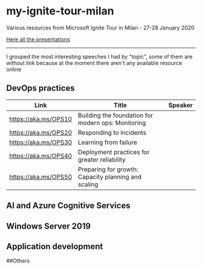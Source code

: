 # my-ignite-tour-milan
Various resources from Microsoft Ignite Tour in Milan - 27-28 January 2020

[Here all the presentations](https://aka.ms/mymsignitethetour)

---

I grouped the most interesting speeches I had by "topic", some of them are without link because
at the moment there aren't any available resource online

## DevOps practices
|Link|Title|Speaker|
|-----|-----|-----|
|https://aka.ms/OPS10 |Building the foundation for modern ops: Monitoring   |   |
|https://aka.ms/OPS20 |Responding to incidents   |   |
|https://aka.ms/OPS30 |  Learning from failure  |   |
|https://aka.ms/OPS40 | Deployment practices for greater reliability  |   |
|https://aka.ms/OPS50 | Preparing for growth: Capacity planning and scaling  |   |



## AI and Azure Cognitive Services


## Windows Server 2019


## Application development


##Others

